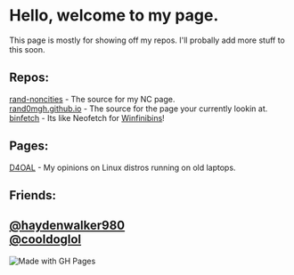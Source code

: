 # Hello, welcome to my page.
This page is mostly for showing off my repos. I'll probally add more stuff to this soon.
## Repos:
[rand-noncities](https://github.com/rand0mgh/rand-noncities) - The source for my NC page.  
[rand0mgh.github.io](https://github.com/rand0mgh/rand0m.github.io) - The source for the page your currently lookin at.  
[binfetch](https://github.com/rand0mgh/binfetch) - Its like Neofetch for [Winfinibins](https://github.com/WindevStudios/Winfinibins)!
## Pages:
[D4OAL](https://rand0mgh.github.io/distros) - My opinions on Linux distros running on old laptops.
## Friends:
[@haydenwalker980](https://github.com/haydenwalker980)  
[@cooldoglol](https://github.com/cooldoglol)  
-------------------  
![Made with GH Pages](https://img.shields.io/badge/Made%20with-GitHub%20Pages-lightgrey?style=flat-square&logo=github)

